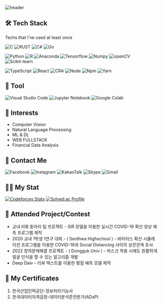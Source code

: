 ![header](https://capsule-render.vercel.app/api?type=waving&color=timeGradient&height=300&section=header&text=Ko%20TaeHyeon&fontSize=90)

<h2> 🛠 Tech Stack </h2>
<p>Techs that I've used at least once</p>

<p>
  
  ![C](https://img.shields.io/badge/c-%2300599C.svg?style=for-the-badge&logo=c&logoColor=white)
  ![RUST](https://img.shields.io/badge/rust-%23E86B00.svg?style=for-the-badge&logo=rust&logoColor=white)
  ![C#](https://img.shields.io/badge/c%23-%23239120.svg?style=for-the-badge&logo=c-sharp&logoColor=white)
  ![Go](https://img.shields.io/badge/go-%23007D9C.svg?style=for-the-badge&logo=go&logoColor=white)
  
</p>
<p>
  
  ![Python](https://img.shields.io/badge/python-3670A0?style=for-the-badge&logo=python&logoColor=ffdd54)
  ![R](https://img.shields.io/badge/r-%23276DC3.svg?style=for-the-badge&logo=r&logoColor=white)
  ![Anaconda](https://img.shields.io/badge/anaconda-%2344A833.svg?style=for-the-badge&logo=anaconda&logoColor=white)
  ![Tensorflow](https://img.shields.io/badge/tensorflow-%23FF6F00.svg?style=for-the-badge&logo=tensorflow&logoColor=white)
  ![Numpy](https://img.shields.io/badge/numpy-%23013243.svg?style=for-the-badge&logo=numpy&logoColor=white)
  ![openCV](https://img.shields.io/badge/opencv-%235C3EE8.svg?style=for-the-badge&logo=opencv&logoColor=white)
  ![Scikit-learn](https://img.shields.io/badge/scikit-%23F7931E.svg?style=for-the-badge&logo=scikit-learn&logoColor=white)

</p>

<p>
  
  ![TypeScript](https://img.shields.io/badge/typescript-%23007ACC.svg?style=for-the-badge&logo=typescript&logoColor=white)
  ![React](https://img.shields.io/badge/react-%2320232a.svg?style=for-the-badge&logo=react&logoColor=%2361DAFB)
  ![CRA](https://img.shields.io/badge/cra-%2320232a.svg?style=for-the-badge&logo=create-react-app&logoColor=%2361DAFB)
  ![Node](https://img.shields.io/badge/node-%23339933.svg?style=for-the-badge&logo=node.js&logoColor=white)
  ![Npm](https://img.shields.io/badge/npm-%23CB3837.svg?style=for-the-badge&logo=npm&logoColor=white)
  ![Yarn](https://img.shields.io/badge/yarn-%232C8EBB.svg?style=for-the-badge&logo=yarn&logoColor=white)
  
</p>


## 🔧 **Tool**
![Visual Studio Code](https://img.shields.io/badge/Visual%20Studio%20Code-0078d7.svg?style=for-the-badge&logo=visual-studio-code&logoColor=white)
![Jupyter Notebook](https://img.shields.io/badge/jupyter-%23FA0F00.svg?style=for-the-badge&logo=jupyter&logoColor=white)
![Google Colab](https://img.shields.io/badge/colab-%23F9AB00.svg?style=for-the-badge&logo=google-colab&logoColor=white)

## 👀 **Interests**
<ul>
  <li>Computer Vision</li>
  <li>Natural Language Processing</li>
  <li>ML & DL</li>
  <li>WEB FULLSTACK</li>
  <li>Financial Data Analysis</li>
</ul>

## 🍟 **Contact Me**
![Facebook](https://img.shields.io/badge/고태현-%231877F2.svg?style=for-the-badge&logo=Facebook&logoColor=white)
![Instagram](https://img.shields.io/badge/lamiro__ko-%23E4405F.svg?style=for-the-badge&logo=Instagram&logoColor=white)
![KakaoTalk](https://img.shields.io/badge/고태현-ffcd00.svg?style=for-the-badge&logo=kakaotalk&logoColor=000000)
![Skype](https://img.shields.io/badge/고태현-%2300AFF0.svg?style=for-the-badge&logo=Skype&logoColor=white)
![Gmail](https://img.shields.io/badge/kktthh4076@gmail.com-D14836?style=for-the-badge&logo=gmail&logoColor=white)

## 🧙‍♂️ **My Stat**
[![Codeforces Stats](https://codeforces-readme-stats.vercel.app/api/card?username=lamiro3)](https://codeforces.com/profile/lamiro3)
[![Solved.ac Profile](http://mazassumnida.wtf/api/v2/generate_badge?boj=lamiro3)](https://solved.ac/lamiro3/)

## 📄 **Attended Project/Contest**
<ul>
  <li>교내 IOB 동아리 팀 프로젝트 - SIR 모델을 이용한 실시간 COVID-19 확산 양상 예측 프로그램 제작</li>
  <li>2020 교내 1학생 1연구 대회 - ( Seolhwa Highschool ) - 바이러스 확산 시뮬레이션 프로그램을 이용한 COVID-19과 Social Distancing 사이의 상관관계 조사 </li>
  <li>2022 창의문제해결 프로젝트 - ( Dongguk Univ ) - 마스크 착용 시에도 원활하게 얼굴 인식을 할 수 있는 알고리즘 개발</li>
  <li>Deep Daiv - 리뷰 텍스트를 이용한 평점 예측 모델 제작
</ul>

## 📜 **My Certificates**
<ol>
  <li>한국산업인력공단-정보처리기능사</li>
  <li>한국데이터자격검정-데이터분석준전문가(ADsP)</li>
</ol>
